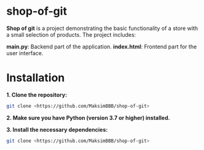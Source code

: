 # shop-of-git
**Shop of git** is a project demonstrating the basic functionality of a store with a small selection of products. The project includes:

**main.py**: Backend part of the application.
**index.html**: Frontend part for the user interface.

# Installation

**1. Clone the repository:**
```bash
git clone <https://github.com/MaksimBBB/shop-of-git>
```
**2. Make sure you have Python (version 3.7 or higher) installed.**

**3. Install the necessary dependencies:**
```bash
git clone <https://github.com/MaksimBBB/shop-of-git>
```
